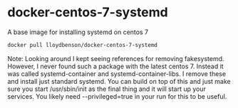 # docker-centos-7-systemd

A base image for installing systemd on centos 7

```sh
docker pull lloydbenson/docker-centos-7-systemd
```

Note: Looking around I kept seeing references for removing fakesystemd.  However, I never found such a package with the latest centos 7.  Instead it was called systemd-container and systemd-container-libs.  I remove these and install just standard systemd.  You can build on top of this and just make sure you start /usr/sbin/init as the final thing and it will start up your services.  You likely need --privileged=true in your run for this to be useful.
